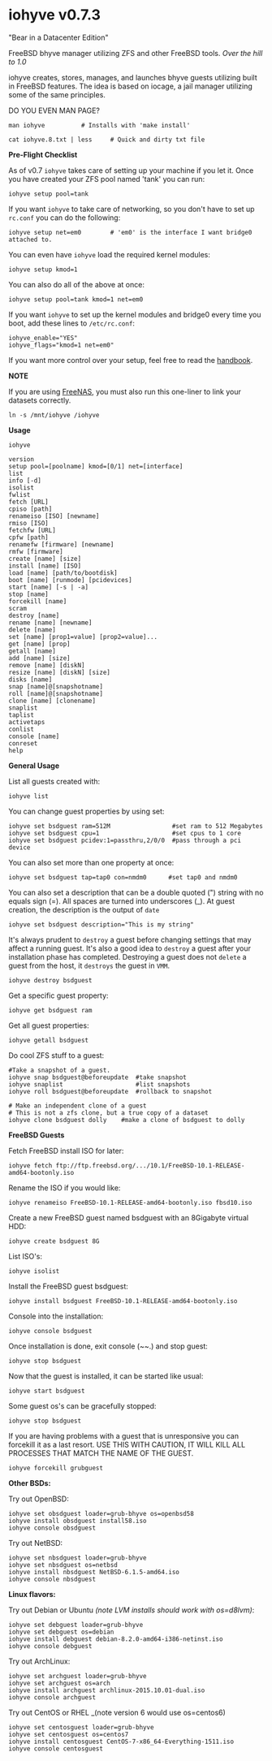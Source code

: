 # iohyve v0.7.3
"Bear in a Datacenter Edition"

FreeBSD bhyve manager utilizing ZFS and other FreeBSD tools.
*Over the hill to 1.0*

iohyve creates, stores, manages, and launches bhyve guests utilizing built in FreeBSD features.
The idea is based on iocage, a jail manager utilizing some of the same principles.


DO YOU EVEN MAN PAGE?
````
man iohyve			# Installs with 'make install'

cat iohyve.8.txt | less		# Quick and dirty txt file
````

**Pre-Flight Checklist**

As of v0.7 `iohyve` takes care of setting up your machine if you let it.
Once you have created your ZFS pool named 'tank' you can run:
````
iohyve setup pool=tank
````
If you want `iohyve` to take care of networking, so you don't have to set up `rc.conf` you can do the following:
````
iohyve setup net=em0		# 'em0' is the interface I want bridge0 attached to.
````
You can even have `iohyve` load the required kernel modules:
````
iohyve setup kmod=1
````
You can also do all of the above at once:
````
iohyve setup pool=tank kmod=1 net=em0
````
If you want `iohyve` to set up the kernel modules and bridge0 every time you boot, add these lines to `/etc/rc.conf`:
````
iohyve_enable="YES"
iohyve_flags="kmod=1 net=em0"
````
If you want more control over your setup, feel free to read the [handbook](https://www.freebsd.org/doc/en/books/handbook/virtualization-host-bhyve.html).

**NOTE**

If you are using [FreeNAS](http://doc.freenas.org/9.10/freenas_jails.html#using-iohyve), you must also run this one-liner to link your datasets correctly.
```
ln -s /mnt/iohyve /iohyve
```

**Usage**

```
iohyve  

version
setup pool=[poolname] kmod=[0/1] net=[interface]
list
info [-d]
isolist
fwlist
fetch [URL]
cpiso [path]
renameiso [ISO] [newname]
rmiso [ISO]
fetchfw [URL]
cpfw [path]
renamefw [firmware] [newname]
rmfw [firmware]
create [name] [size]
install [name] [ISO]
load [name] [path/to/bootdisk]
boot [name] [runmode] [pcidevices]
start [name] [-s | -a]
stop [name]
forcekill [name]
scram
destroy [name]
rename [name] [newname]
delete [name]
set [name] [prop1=value] [prop2=value]...
get [name] [prop]
getall [name]
add [name] [size]
remove [name] [diskN]
resize [name] [diskN] [size]
disks [name]
snap [name]@[snapshotname]
roll [name]@[snapshotname]
clone [name] [clonename]
snaplist
taplist
activetaps
conlist
console [name]
conreset
help
```

**General Usage**

List all guests created with:

    iohyve list

You can change guest properties by using set:

    iohyve set bsdguest ram=512M                 #set ram to 512 Megabytes
    iohyve set bsdguest cpu=1                    #set cpus to 1 core
    iohyve set bsdguest pcidev:1=passthru,2/0/0  #pass through a pci device

You can also set more than one property at once:
```
iohyve set bsdguest tap=tap0 con=nmdm0		#set tap0 and nmdm0
```
You can also set a description that can be a double quoted (") string with no equals sign (=).
All spaces are turned into underscores (_). At guest creation, the description is the output of `date`
````
iohyve set bsdguest description="This is my string"
````
It's always prudent to `destroy` a guest before changing settings that may affect a running guest.
It's also a good idea to `destroy` a guest after your installation phase has completed. 
Destroying a guest does not `delete` a guest from the host, it `destroys` the guest in `VMM`.
```
iohyve destroy bsdguest
```

Get a specific guest property:

    iohyve get bsdguest ram

Get all guest properties:

    iohyve getall bsdguest

Do cool ZFS stuff to a guest:
````
#Take a snapshot of a guest.
iohyve snap bsdguest@beforeupdate  #take snapshot
iohyve snaplist                    #list snapshots
iohyve roll bsdguest@beforeupdate  #rollback to snapshot

# Make an independent clone of a guest
# This is not a zfs clone, but a true copy of a dataset
iohyve clone bsdguest dolly	   #make a clone of bsdguest to dolly
````
**FreeBSD Guests**

Fetch FreeBSD install ISO for later:

    iohyve fetch ftp://ftp.freebsd.org/.../10.1/FreeBSD-10.1-RELEASE-amd64-bootonly.iso

Rename the ISO if you would like:

    iohyve renameiso FreeBSD-10.1-RELEASE-amd64-bootonly.iso fbsd10.iso

Create a new FreeBSD guest named bsdguest with an 8Gigabyte virtual HDD:

    iohyve create bsdguest 8G

List ISO's:

    iohyve isolist

Install the FreeBSD guest bsdguest:

    iohyve install bsdguest FreeBSD-10.1-RELEASE-amd64-bootonly.iso

Console into the installation:

    iohyve console bsdguest

Once installation is done, exit console (~~.) and stop guest:

    iohyve stop bsdguest

Now that the guest is installed, it can be started like usual:

    iohyve start bsdguest

Some guest os's can be gracefully stopped:

    iohyve stop bsdguest

If you are having problems with a guest that is unresponsive you can forcekill it as a last resort.
USE THIS WITH CAUTION, IT WILL KILL ALL PROCESSES THAT MATCH THE NAME OF THE GUEST. 
```
iohyve forcekill grubguest
```
**Other BSDs:**

Try out OpenBSD:
````
iohyve set obsdguest loader=grub-bhyve os=openbsd58
iohyve install obsdguest install58.iso
iohyve console obsdguest
````
Try out NetBSD:
````
iohyve set nbsdguest loader=grub-bhyve
iohyve set nbsdguest os=netbsd
iohyve install nbsdguest NetBSD-6.1.5-amd64.iso
iohyve console nbsdguest
````
**Linux flavors:**

Try out Debian or Ubuntu _(note LVM installs should work with os=d8lvm)_:
````
iohyve set debguest loader=grub-bhyve
iohyve set debguest os=debian
iohyve install debguest debian-8.2.0-amd64-i386-netinst.iso
iohyve console debguest
````
Try out ArchLinux:
````
iohyve set archguest loader=grub-bhyve
iohyve set archguest os=arch
iohyve install archguest archlinux-2015.10.01-dual.iso
iohyve console archguest
````
Try out CentOS or RHEL _(note version 6 would use os=centos6)
````
iohyve set centosguest loader=grub-bhyve
iohyve set centosguest os=centos7
iohyve install centosguest CentOS-7-x86_64-Everything-1511.iso
iohyve console centosguest
